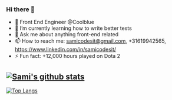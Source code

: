 ### Hi there 👋

- 🔭 Front End Engineer @Coolblue
- 🌱 I’m currently learning how to write better tests
- 💬 Ask me about anything front-end related
- 📫 How to reach me: samicodesit@gmail.com, +31619942565, https://www.linkedin.com/in/samicodesit/
- ⚡ Fun fact: +12,000 hours played on Dota 2


[![Sami's github stats](https://github-readme-stats.vercel.app/api?username=samicodesit&theme=algolia&count_private=true&show_icons=true&hide=stars)](https://github.com/anuraghazra/github-readme-stats)
---
[![Top Langs](https://github-readme-stats.vercel.app/api/top-langs/?username=samicodesit&layout=compact)](https://github.com/anuraghazra/github-readme-stats)



